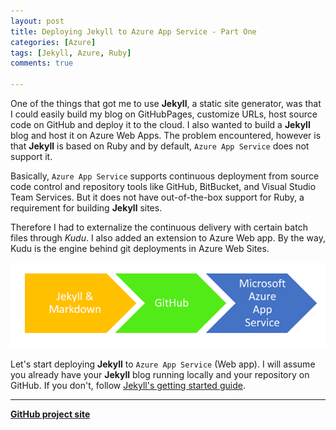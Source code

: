 ```yaml
---
layout: post
title: Deploying Jekyll to Azure App Service - Part One
categories: [Azure]
tags: [Jekyll, Azure, Ruby]
comments: true

---
```

One of the things that got me to use **Jekyll**, a static site generator, was that I could easily build my blog on GitHubPages, customize URLs, host source code on GitHub and deploy it to the cloud. I also wanted to build a **Jekyll** blog and host it on Azure Web Apps. The problem encountered, however is that **Jekyll** is based on Ruby and by default, `Azure App Service` does not support it.

Basically, `Azure App Service` supports continuous deployment from source code control and repository tools like GitHub, BitBucket, and Visual Studio Team Services. But it does not have out-of-the-box support for Ruby, a requirement for building **Jekyll** sites. 

Therefore I had to externalize the continuous delivery with certain batch files through *Kudu*. I also added an extension to Azure Web app. By the way, Kudu is the engine behind git deployments in Azure Web Sites.

![JekyllToAzure](/assets/media/JekyllToAzure.png)


Let's start deploying **Jekyll** to `Azure App Service` (Web app). I will assume you already have your **Jekyll** blog running locally and your repository on GitHub. If you don't, follow [Jekyll's getting started guide](http://jekyllrb.com/docs/quickstart/).



- - -
<a class="btn btn-default" href="https://github.com/jjpinto/jjpinto.github.io"><b>GitHub project site</b></a>










